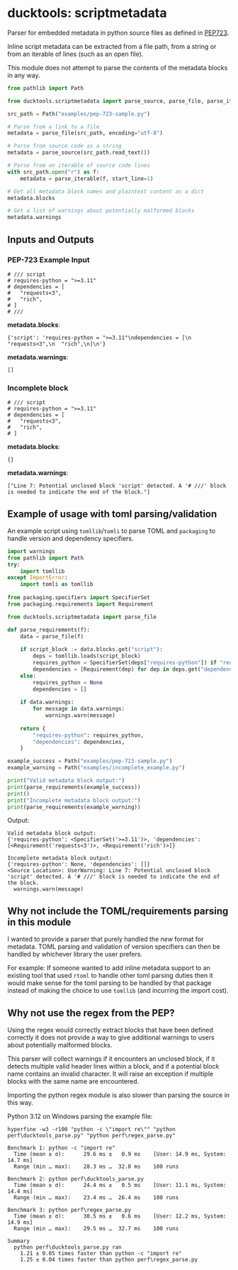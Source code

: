 # ducktools: scriptmetadata #

Parser for embedded metadata in python source files 
as defined in [PEP723](https://peps.python.org/pep-0723/).

Inline script metadata can be extracted from a file path, from a string
or from an iterable of lines (such as an open file).

This module does not attempt to parse the contents of the metadata blocks
in any way.

```python
from pathlib import Path

from ducktools.scriptmetadata import parse_source, parse_file, parse_iterable

src_path = Path("examples/pep-723-sample.py")

# Parse from a link to a file
metadata = parse_file(src_path, encoding="utf-8")

# Parse from source code as a string
metadata = parse_source(src_path.read_text())

# Parse from an iterable of source code lines
with src_path.open("r") as f:
    metadata = parse_iterable(f, start_line=1)

# Get all metadata block names and plaintext content as a dict
metadata.blocks

# Get a list of warnings about potentially malformed blocks
metadata.warnings
```

## Inputs and Outputs ##

### PEP-723 Example Input ###

```
# /// script
# requires-python = ">=3.11"
# dependencies = [
#   "requests<3",
#   "rich",
# ]
# ///
```

**metadata.blocks**:
```
{'script': 'requires-python = ">=3.11"\ndependencies = [\n  "requests<3",\n  "rich",\n]\n'}
```

**metadata.warnings**:
```
[]
```

### Incomplete block ###

```
# /// script
# requires-python = ">=3.11"
# dependencies = [
#   "requests<3",
#   "rich",
# ]
```

**metadata.blocks**:
```
{}
```

**metadata.warnings**:
```
["Line 7: Potential unclosed block 'script' detected. A '# ///' block is needed to indicate the end of the block."]
```

## Example of usage with toml parsing/validation ##

An example script using `tomllib`/`tomli` to parse TOML and `packaging` to handle version and dependency specifiers.

```python
import warnings
from pathlib import Path
try:
    import tomllib
except ImportError:
    import tomli as tomllib
    
from packaging.specifiers import SpecifierSet
from packaging.requirements import Requirement

from ducktools.scriptmetadata import parse_file

def parse_requirements(f):
    data = parse_file(f)
    
    if script_block := data.blocks.get("script"):
        deps = tomllib.loads(script_block)
        requires_python = SpecifierSet(deps["requires-python"]) if "requires-python" in deps else None
        dependencies = [Requirement(dep) for dep in deps.get("dependencies", [])]
    else:
        requires_python = None
        dependencies = []
        
    if data.warnings:
        for message in data.warnings:
            warnings.warn(message)
    
    return {
        "requires-python": requires_python,
        "dependencies": dependencies,
    }

example_success = Path("examples/pep-723-sample.py")
example_warning = Path("examples/incomplete_example.py")

print("Valid metadata block output:")
print(parse_requirements(example_success))
print()
print("Incomplete metadata block output:")
print(parse_requirements(example_warning))
```

Output:
```
Valid metadata block output:
{'requires-python': <SpecifierSet('>=3.11')>, 'dependencies': [<Requirement('requests<3')>, <Requirement('rich')>]}

Incomplete metadata block output:
{'requires-python': None, 'dependencies': []}
<Source Location>: UserWarning: Line 7: Potential unclosed block 'script' detected. A '# ///' block is needed to indicate the end of the block.
  warnings.warn(message)
```

## Why not include the TOML/requirements parsing in this module ##

I wanted to provide a parser that purely handled the *new* format for metadata.
TOML parsing and validation of version specifiers can then be handled by whichever
library the user prefers.

For example: If someone wanted to add inline metadata support to an existing tool
that used `rtoml` to handle other toml parsing duties then it would make sense
for the toml parsing to be handled by that package instead of making the choice
to use `tomllib` (and incurring the import cost).

## Why not use the regex from the PEP? ##

Using the regex would correctly extract blocks that have been defined correctly
it does not provide a way to give additional warnings to users about potentially
malformed blocks.

This parser will collect warnings if it encounters an unclosed block, if it
detects multiple valid header lines within a block, and if a potential block 
name contains an invalid character.
It will raise an exception if multiple blocks with the same name are encountered.

Importing the python regex module is also slower than parsing the source in this
way.

Python 3.12 on Windows parsing the example file:

`hyperfine -w3 -r100 "python -c \"import re\"" "python perf\ducktools_parse.py" "python perf\regex_parse.py"`

```
Benchmark 1: python -c "import re"
  Time (mean ± σ):      29.6 ms ±   0.9 ms    [User: 14.9 ms, System: 14.7 ms]
  Range (min … max):    28.3 ms …  32.8 ms    100 runs

Benchmark 2: python perf\ducktools_parse.py
  Time (mean ± σ):      24.4 ms ±   0.5 ms    [User: 11.1 ms, System: 14.4 ms]
  Range (min … max):    23.4 ms …  26.4 ms    100 runs

Benchmark 3: python perf\regex_parse.py
  Time (mean ± σ):      30.5 ms ±   0.6 ms    [User: 12.2 ms, System: 14.9 ms]
  Range (min … max):    29.5 ms …  32.7 ms    100 runs

Summary
  python perf\ducktools_parse.py ran
    1.21 ± 0.05 times faster than python -c "import re"
    1.25 ± 0.04 times faster than python perf\regex_parse.py
```